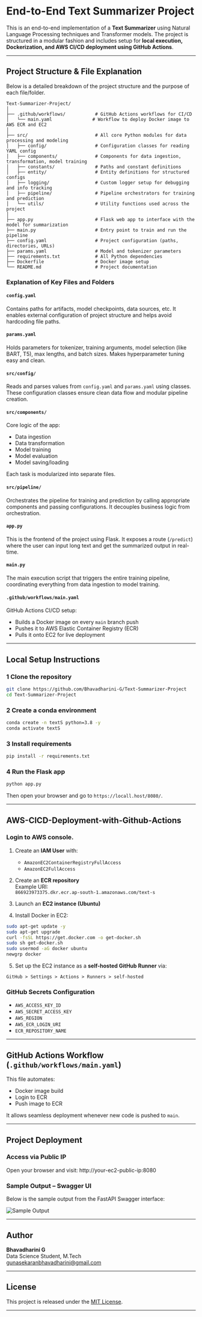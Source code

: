 #  End-to-End Text Summarizer Project

This is an end-to-end implementation of a **Text Summarizer** using Natural Language Processing techniques and Transformer models. The project is structured in a modular fashion and includes setup for **local execution, Dockerization, and AWS CI/CD deployment using GitHub Actions**.

---

##  Project Structure & File Explanation

Below is a detailed breakdown of the project structure and the purpose of each file/folder. 

```
Text-Summarizer-Project/
│
├── .github/workflows/           # GitHub Actions workflows for CI/CD
│   └── main.yaml               # Workflow to deploy Docker image to AWS ECR and EC2
│
├── src/                         # All core Python modules for data processing and modeling
│   ├── config/                  # Configuration classes for reading YAML config
│   ├── components/              # Components for data ingestion, transformation, model training
│   ├── constants/               # Paths and constant definitions
│   ├── entity/                  # Entity definitions for structured configs
│   ├── logging/                 # Custom logger setup for debugging and info tracking
│   ├── pipeline/                # Pipeline orchestrators for training and prediction
│   └── utils/                   # Utility functions used across the project
│
├── app.py                       # Flask web app to interface with the model for summarization
├── main.py                      # Entry point to train and run the pipeline
├── config.yaml                  # Project configuration (paths, directories, URLs)
├── params.yaml                  # Model and tokenizer parameters
├── requirements.txt             # All Python dependencies
├── Dockerfile                   # Docker image setup
└── README.md                    # Project documentation
```

###  Explanation of Key Files and Folders

####  `config.yaml`
Contains paths for artifacts, model checkpoints, data sources, etc. It enables external configuration of project structure and helps avoid hardcoding file paths.

####  `params.yaml`
Holds parameters for tokenizer, training arguments, model selection (like BART, T5), max lengths, and batch sizes. Makes hyperparameter tuning easy and clean.

####  `src/config/`
Reads and parses values from `config.yaml` and `params.yaml` using classes. These configuration classes ensure clean data flow and modular pipeline creation.

#### `src/components/`
Core logic of the app:
- Data ingestion
- Data transformation
- Model training
- Model evaluation
- Model saving/loading

Each task is modularized into separate files.

####  `src/pipeline/`
Orchestrates the pipeline for training and prediction by calling appropriate components and passing configurations. It decouples business logic from orchestration.

####  `app.py`
This is the frontend of the project using Flask. It exposes a route (`/predict`) where the user can input long text and get the summarized output in real-time.

####  `main.py`
The main execution script that triggers the entire training pipeline, coordinating everything from data ingestion to model training.

####  `.github/workflows/main.yaml`
GitHub Actions CI/CD setup:
- Builds a Docker image on every `main` branch push
- Pushes it to AWS Elastic Container Registry (ECR)
- Pulls it onto EC2 for live deployment

---

##  Local Setup Instructions

### 1️ Clone the repository

```bash
git clone https://github.com/Bhavadharini-G/Text-Summarizer-Project
cd Text-Summarizer-Project
```

### 2️ Create a conda environment

```bash
conda create -n textS python=3.8 -y
conda activate textS
```

### 3️ Install requirements

```bash
pip install -r requirements.txt
```

### 4️ Run the Flask app

```bash
python app.py
```

Then open your browser and go to `https://locall.host/8080/`.

---



## AWS-CICD-Deployment-with-Github-Actions

### Login to AWS console.

1. Create an **IAM User** with:
   - `AmazonEC2ContainerRegistryFullAccess`
   - `AmazonEC2FullAccess`

2. Create an **ECR repository**  
   Example URI:  
   `866923973375.dkr.ecr.ap-south-1.amazonaws.com/text-s`

3. Launch an **EC2 instance (Ubuntu)**

4. Install Docker in EC2:

```bash
sudo apt-get update -y
sudo apt-get upgrade
curl -fsSL https://get.docker.com -o get-docker.sh
sudo sh get-docker.sh
sudo usermod -aG docker ubuntu
newgrp docker
```

5. Set up the EC2 instance as a **self-hosted GitHub Runner** via:
```
GitHub > Settings > Actions > Runners > self-hosted 
```

### GitHub Secrets Configuration

- `AWS_ACCESS_KEY_ID`
- `AWS_SECRET_ACCESS_KEY`
- `AWS_REGION`
- `AWS_ECR_LOGIN_URI`
- `ECR_REPOSITORY_NAME`

---

##  GitHub Actions Workflow (`.github/workflows/main.yaml`)

This file automates:
- Docker image build
- Login to ECR
- Push image to ECR

It allows seamless deployment whenever new code is pushed to `main`.

---
## Project Deployment
### Access via Public IP

Open your browser and visit: http://your-ec2-public-ip:8080

### Sample Output – Swagger UI

Below is the sample output from the FastAPI Swagger interface:

![Sample Output](assets/Sample_output.png)


---

##  Author

**Bhavadharini G**  
Data Science Student, M.Tech  
gunasekaranbhavadharini@gmail.com  

---

##  License

This project is released under the [MIT License](LICENSE).

---
